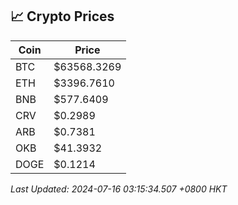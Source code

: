 ## 📈 Crypto Prices

| Coin | Price |
| ---- | ----- |
| BTC | $63568.3269 |
| ETH | $3396.7610 |
| BNB | $577.6409 |
| CRV | $0.2989 |
| ARB | $0.7381 |
| OKB | $41.3932 |
| DOGE | $0.1214 |

_Last Updated: 2024-07-16 03:15:34.507 +0800 HKT_